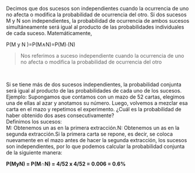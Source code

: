 Decimos que dos sucesos son independientes cuando la ocurrencia de uno no afecta o modifica la probabilidad de ocurrencia del otro.
Si dos sucesos M y N son independientes, la probabilidad de ocurrencia de ambos sucesos simultáneamente será igual al producto de las probabilidades individuales de cada suceso. Matemáticamente,
<br>

P(M y N )=P(M∧N)=P(M)∙(N)<br>
> Nos referimos a suceso independiente cuando la ocurrencia de uno no afecta o modifica la probabilidad de ocurrencia del otro
<br>

Si se tiene más de dos sucesos independientes, la probabilidad conjunta será igual al producto de las probabilidades de cada uno de los sucesos.<br>
Ejemplo:  Supongamos que contamos con un mazo de 52 cartas, elegimos una de ellas al azar y anotamos su número. Luego, volvemos a mezclar esa carta en el mazo y repetimos el experimento. ¿Cuál es la probabilidad de haber obtenido dos ases consecutivamente?<br>
Definimos los sucesos:<br>
M: Obtenemos un as en la primera extracción.N: Obtenemos un as en la segunda extracción.Si la primera carta se repone, es decir, se coloca nuevamente en el mazo antes de hacer la segunda extracción, los sucesos son independientes, por lo que podemos calcular la probabilidad conjunta de la siguiente manera:
<br>

**P(MyN) = P(M∩N) = 4/52 x 4/52 = 0.006 = 0.6%**